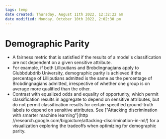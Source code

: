 ```yaml
---
tags: temp
date created: Thursday, August 11th 2022, 12:32:22 am
date modified: Monday, October 10th 2022, 2:02:30 pm
---
```


# Demographic Parity
- A fairness metric that is satisfied if the results of a model's classification are not dependent on a given sensitive attribute.
- For example, if both Lilliputians and Brobdingnagians apply to Glubbdubdrib University, demographic parity is achieved if the percentage of Lilliputians admitted is the same as the percentage of Brobdingnagians admitted, irrespective of whether one group is on average more qualified than the other.
- Contrast with equalized odds and equality of opportunity, which permit classification results in aggregate to depend on sensitive attributes, but do not permit classification results for certain specified ground-truth labels to depend on sensitive attributes. See ["Attacking discrimination with smarter machine learning"](http //research.google.com/bigpicture/attacking-discrimination-in-ml/) for a visualization exploring the tradeoffs when optimizing for demographic parity.

